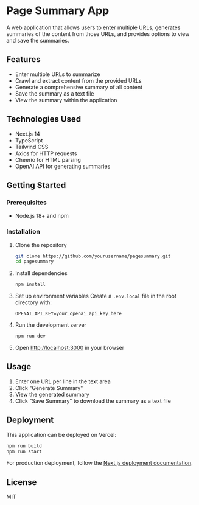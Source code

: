 # Page Summary App

A web application that allows users to enter multiple URLs, generates summaries of the content from those URLs, and provides options to view and save the summaries.

## Features

- Enter multiple URLs to summarize
- Crawl and extract content from the provided URLs
- Generate a comprehensive summary of all content
- Save the summary as a text file
- View the summary within the application

## Technologies Used

- Next.js 14
- TypeScript
- Tailwind CSS
- Axios for HTTP requests
- Cheerio for HTML parsing
- OpenAI API for generating summaries

## Getting Started

### Prerequisites

- Node.js 18+ and npm

### Installation

1. Clone the repository
   ```bash
   git clone https://github.com/yourusername/pagesummary.git
   cd pagesummary
   ```

2. Install dependencies
   ```bash
   npm install
   ```

3. Set up environment variables
   Create a `.env.local` file in the root directory with:
   ```
   OPENAI_API_KEY=your_openai_api_key_here
   ```

4. Run the development server
   ```bash
   npm run dev
   ```

5. Open [http://localhost:3000](http://localhost:3000) in your browser

## Usage

1. Enter one URL per line in the text area
2. Click "Generate Summary"
3. View the generated summary
4. Click "Save Summary" to download the summary as a text file

## Deployment

This application can be deployed on Vercel:

```bash
npm run build
npm run start
```

For production deployment, follow the [Next.js deployment documentation](https://nextjs.org/docs/deployment).

## License

MIT